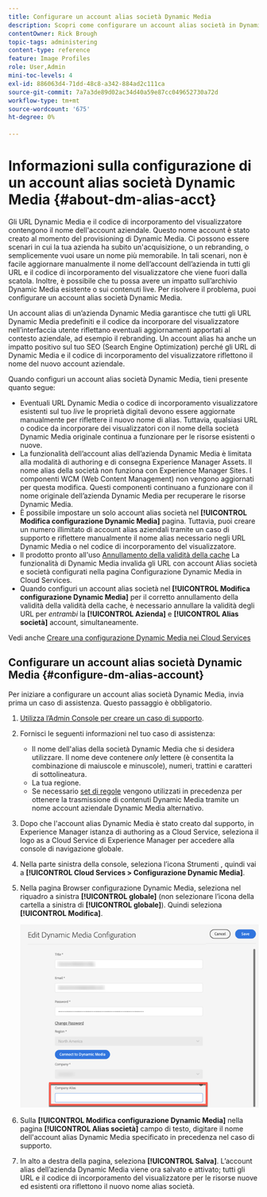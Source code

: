 ```yaml
---
title: Configurare un account alias società Dynamic Media
description: Scopri come configurare un account alias società in Dynamic Media.
contentOwner: Rick Brough
topic-tags: administering
content-type: reference
feature: Image Profiles
role: User,Admin
mini-toc-levels: 4
exl-id: 886063d4-71dd-48c8-a342-884ad2c111ca
source-git-commit: 7a7a3de89d02ac34d40a59e87cc049652730a72d
workflow-type: tm+mt
source-wordcount: '675'
ht-degree: 0%

---
```


# Informazioni sulla configurazione di un account alias società Dynamic Media {#about-dm-alias-acct}

<!-- hide: yes
hidefromtoc: yes -->

<!-- >[!NOTE]
>
>This feature to create a Dynamic Media company alias account is in the Prerelease Channel for January 2022. See [Prerelease Channel documentation](https://experienceleague.adobe.com/docs/experience-manager-cloud-service/content/release-notes/prerelease.html?lang=en#enable-prerelease) for information on how to enable the feature for your environment. The feature will be generally available in the February 2022 release. -->

Gli URL Dynamic Media e il codice di incorporamento del visualizzatore contengono il nome dell&#39;account aziendale. Questo nome account è stato creato al momento del provisioning di Dynamic Media. Ci possono essere scenari in cui la tua azienda ha subito un&#39;acquisizione, o un rebranding, o semplicemente vuoi usare un nome più memorabile. In tali scenari, non è facile aggiornare manualmente il nome dell’account dell’azienda in tutti gli URL e il codice di incorporamento del visualizzatore che viene fuori dalla scatola. Inoltre, è possibile che tu possa avere un impatto sull’archivio Dynamic Media esistente o sui contenuti live. Per risolvere il problema, puoi configurare un account alias società Dynamic Media.

Un account alias di un’azienda Dynamic Media garantisce che tutti gli URL Dynamic Media predefiniti e il codice da incorporare del visualizzatore nell’interfaccia utente riflettano eventuali aggiornamenti apportati al contesto aziendale, ad esempio il rebranding. Un account alias ha anche un impatto positivo sul tuo SEO (Search Engine Optimization) perché gli URL di Dynamic Media e il codice di incorporamento del visualizzatore riflettono il nome del nuovo account aziendale.

Quando configuri un account alias società Dynamic Media, tieni presente quanto segue:

* Eventuali URL Dynamic Media o codice di incorporamento visualizzatore esistenti sul tuo *live* le proprietà digitali devono essere aggiornate manualmente per riflettere il nuovo nome di alias. Tuttavia, qualsiasi URL o codice da incorporare dei visualizzatori con il nome della società Dynamic Media originale continua a funzionare per le risorse esistenti o nuove.
* La funzionalità dell’account alias dell’azienda Dynamic Media è limitata alla modalità di authoring e di consegna Experience Manager Assets. Il nome alias della società non funziona con Experience Manager Sites. I componenti WCM (Web Content Management) non vengono aggiornati per questa modifica. Questi componenti continuano a funzionare con il nome originale dell’azienda Dynamic Media per recuperare le risorse Dynamic Media.
* È possibile impostare un solo account alias società nel **[!UICONTROL Modifica configurazione Dynamic Media]** pagina. Tuttavia, puoi creare un numero illimitato di account alias aziendali tramite un caso di supporto e riflettere manualmente il nome alias necessario negli URL Dynamic Media o nel codice di incorporamento del visualizzatore.
* Il prodotto pronto all&#39;uso [Annullamento della validità della cache](/help/assets/dynamic-media/invalidate-cdn-cache-dynamic-media.md) La funzionalità di Dynamic Media invalida gli URL con account Alias società e società configurati nella pagina Configurazione Dynamic Media in Cloud Services.
* Quando configuri un account alias società nel **[!UICONTROL Modifica configurazione Dynamic Media]** per il corretto annullamento della validità della validità della cache, è necessario annullare la validità degli URL per *entrambi* la **[!UICONTROL Azienda]** e **[!UICONTROL Alias società]** account, simultaneamente.

Vedi anche [Creare una configurazione Dynamic Media nei Cloud Services](/help/assets/dynamic-media/config-dm.md#configuring-dynamic-media-cloud-services)

## Configurare un account alias società Dynamic Media {#configure-dm-alias-account}

Per iniziare a configurare un account alias società Dynamic Media, invia prima un caso di assistenza. Questo passaggio è obbligatorio.

1. [Utilizza l’Admin Console per creare un caso di supporto](https://helpx.adobe.com/it/enterprise/using/support-for-experience-cloud.html).
1. Fornisci le seguenti informazioni nel tuo caso di assistenza:

   * Il nome dell&#39;alias della società Dynamic Media che si desidera utilizzare. Il nome deve contenere *only* lettere (è consentita la combinazione di maiuscole e minuscole), numeri, trattini e caratteri di sottolineatura.
   * La tua regione.
   * Se necessario [set di regole](/help/assets/dynamic-media/using-rulesets-to-transform-urls.md) vengono utilizzati in precedenza per ottenere la trasmissione di contenuti Dynamic Media tramite un nome account aziendale Dynamic Media alternativo.

1. Dopo che l&#39;account alias Dynamic Media è stato creato dal supporto, in Experience Manager istanza di authoring as a Cloud Service, seleziona il logo as a Cloud Service di Experience Manager per accedere alla console di navigazione globale.
1. Nella parte sinistra della console, seleziona l’icona Strumenti , quindi vai a **[!UICONTROL Cloud Services > Configurazione Dynamic Media]**.
1. Nella pagina Browser configurazione Dynamic Media, seleziona nel riquadro a sinistra **[!UICONTROL globale]** (non selezionare l’icona della cartella a sinistra di **[!UICONTROL globale]**). Quindi seleziona **[!UICONTROL Modifica]**.

   ![Campo di testo Alias società Dynamic Media](/help/assets/assets-dm/dm-company-alias.png)

1. Sulla **[!UICONTROL Modifica configurazione Dynamic Media]** nella pagina **[!UICONTROL Alias società]** campo di testo, digitare il nome dell&#39;account alias Dynamic Media specificato in precedenza nel caso di supporto.
1. In alto a destra della pagina, seleziona **[!UICONTROL Salva]**.
L’account alias dell’azienda Dynamic Media viene ora salvato e attivato; tutti gli URL e il codice di incorporamento del visualizzatore per le risorse nuove ed esistenti ora riflettono il nuovo nome alias società.